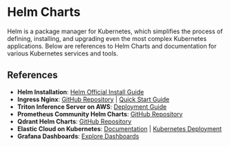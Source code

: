 # Helm Charts

Helm is a package manager for Kubernetes, which simplifies the process of defining, installing, and upgrading even the most complex Kubernetes applications. Below are references to Helm Charts and documentation for various Kubernetes services and tools.

## References

- **Helm Installation**: [Helm Official Install Guide](https://helm.sh/docs/intro/install/)
- **Ingress Nginx**: [GitHub Repository](https://github.com/kubernetes/ingress-nginx) | [Quick Start Guide](https://kubernetes.github.io/ingress-nginx/deploy/#quick-start)
- **Triton Inference Server on AWS**: [Deployment Guide](https://github.com/triton-inference-server/server/tree/main/deploy/aws)
- **Prometheus Community Helm Charts**: [GitHub Repository](https://github.com/prometheus-community/helm-charts/tree/main/charts/kube-prometheus-stack)
- **Qdrant Helm Charts**: [GitHub Repository](https://github.com/qdrant/qdrant-helm/tree/main/charts/qdrant)
- **Elastic Cloud on Kubernetes**: [Documentation](https://www.elastic.co/guide/en/cloud-on-k8s/current/k8s-stack-helm-chart.html) | [Kubernetes Deployment](https://github.com/elastic/cloud-on-k8s/tree/main/deploy/eck-stack)
- **Grafana Dashboards**: [Explore Dashboards](https://grafana.com/grafana/dashboards)
